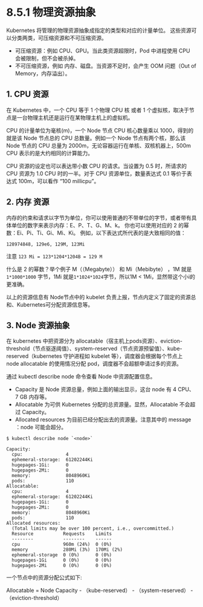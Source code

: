 # 8.5.1  物理资源抽象

Kubernetes 将管理的物理资源抽象成指定的类型和对应的计量单位。 这些资源可以分类两类，可压缩资源和不可压缩资源。

- 可压缩资源：例如 CPU、GPU。当此类资源超限时，Pod 中进程使用 CPU 会被限制，但不会被杀掉。
- 不可压缩资源，例如 内存、磁盘。当资源不足时，会产生 OOM 问题（Out of Memory，内存溢出）。

## 1. CPU 资源

在 Kubernetes 中，一个 CPU 等于 1 个物理 CPU 核 或者 1 个虚拟核，取决于节点是一台物理主机还是运行在某物理主机上的虚拟机。

CPU 的计量单位为毫核(m)，一个 Node 节点 CPU 核心数量乘以 1000，得到的就是该 Node 节点总的 CPU 总数量。例如一个 Node 节点有两个核，那么该 Node 节点的 CPU 总量为 2000m，无论容器运行在单核、双核机器上，500m CPU 表示的是大约相同的计算能力。

CPU 资源的设定也可以表达带小数 CPU 的请求。当设置为 0.5 时，所请求的 CPU 资源为 1.0 CPU 时的一半。对于 CPU 资源单位，数量表达式 0.1 等价于表达式 100m，可以看作 “100 millicpu”。 

## 2. 内存 资源

内存的约束和请求以字节为单位，你可以使用普通的不带单位的字节，或者带有具体单位的数字来表示内存：E、P、T、G、M、k。 你也可以使用对应的 2 的幂数：Ei、Pi、Ti、Gi、Mi、Ki。 例如，以下表达式所代表的是大致相同的值：

```
128974848, 129e6, 129M, 123Mi
```

注意 `123 Mi = 123*1204*1204B = 129 M`

什么是 2 的幂数？举个例子 M（（Megabyte）） 和 Mi（Mebibyte） ，1M 就是`1*1000*1000` 字节，1Mi 就是`1*1024*1024`字节，所以1M < 1Mi，显然带这个小i的更准确。


以上的资源信息有 Node节点中的 kubelet 负责上报，节点内定义了固定的资源总和、Kubernetes可分配资源信息等。

## 3. Node 资源抽象

在 kubernetes 中把资源分为 allocatable（宿主机上pods资源）、eviction-threshold（节点驱逐阈值）、system-reserved（节点资源预留值）、kube-reserved（kubernetes 守护进程如 kubelet 等），调度器会根据每个节点上 node allocatable 的使用情况分配 pod，调度器不会超额申请过多的资源。

通过 kubectl describe node 命令查看 Node 中资源配置信息。

- Capacity 是 Node 资源总量，例如上面的输出显示，这台 node 有 4 CPU、7 GB 内存等。
- Allocatable 为可供 Kubernetes 分配的总资源量。显然，Allocatable 不会超过 Capacity。
- Allocated resources 为目前已经分配出去的资源量。注意其中的 message ：node 可能会超分。

```
$ kubectl describe node `<node>`

Capacity:
  cpu:                4
  ephemeral-storage:  61202244Ki
  hugepages-1Gi:      0
  hugepages-2Mi:      0
  memory:             8048960Ki
  pods:               110
Allocatable:
  cpu:                4
  ephemeral-storage:  61202244Ki
  hugepages-1Gi:      0
  hugepages-2Mi:      0
  memory:             8048960Ki
  pods:               110
Allocated resources:
  (Total limits may be over 100 percent, i.e., overcommitted.)
  Resource           Requests    Limits
  --------           --------    ------
  cpu                960m (24%)  0 (0%)
  memory             280Mi (3%)  170Mi (2%)
  ephemeral-storage  0 (0%)      0 (0%)
  hugepages-1Gi      0 (0%)      0 (0%)
  hugepages-2Mi      0 (0%)      0 (0%)
```

一个节点中的资源分配公式如下:

Allocatable = Node Capacity - （kube-reserved） - （system-reserved） - （eviction-threshold）

